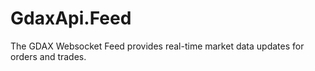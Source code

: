 # GdaxApi.Feed
The GDAX Websocket Feed provides real-time market data updates for orders and trades.
